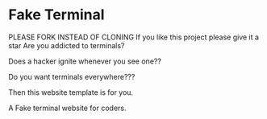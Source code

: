# Fake Terminal
PLEASE FORK INSTEAD OF CLONING
If you like this project please give it a star
Are you addicted to terminals?

Does a hacker ignite whenever you see one??

Do you want terminals everywhere???

Then this website template is for you.

A Fake terminal website for coders.
